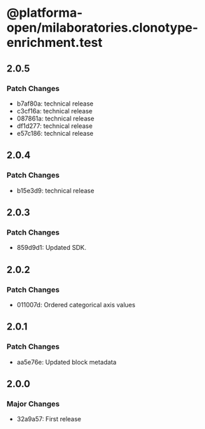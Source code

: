 # @platforma-open/milaboratories.clonotype-enrichment.test

## 2.0.5

### Patch Changes

- b7af80a: technical release
- c3cf16a: technical release
- 087861a: technical release
- df1d277: technical release
- e57c186: technical release

## 2.0.4

### Patch Changes

- b15e3d9: technical release

## 2.0.3

### Patch Changes

- 859d9d1: Updated SDK.

## 2.0.2

### Patch Changes

- 011007d: Ordered categorical axis values

## 2.0.1

### Patch Changes

- aa5e76e: Updated block metadata

## 2.0.0

### Major Changes

- 32a9a57: First release

